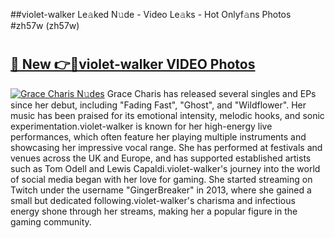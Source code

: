 ##violet-walker Le𝚊ked N𝚞de - Video Le𝚊ks - Hot Onlyf𝚊ns Photos #zh57w (zh57w)

# <h2><a href="https://mediaupload.pro?title=violet-walker&ref=9FEB">🔗 New 👉🔴violet-walker VIDEO Photos</a></h2>

[![Grace Charis N𝚞des](https://i.imgur.com/rIISA9y.gif)](https://mediaupload.pro?title=violet-walker&ref=9FEB)
Grace Charis has released several singles and EPs since her debut, including "Fading Fast", "Ghost", and "Wildflower". Her music has been praised for its emotional intensity, melodic hooks, and sonic experimentation.violet-walker is known for her high-energy live performances, which often feature her playing multiple instruments and showcasing her impressive vocal range. She has performed at festivals and venues across the UK and Europe, and has supported established artists such as Tom Odell and Lewis Capaldi.violet-walker's journey into the world of social media began with her love for gaming. She started streaming on Twitch under the username "GingerBreaker" in 2013, where she gained a small but dedicated following.violet-walker's charisma and infectious energy shone through her streams, making her a popular figure in the gaming community.